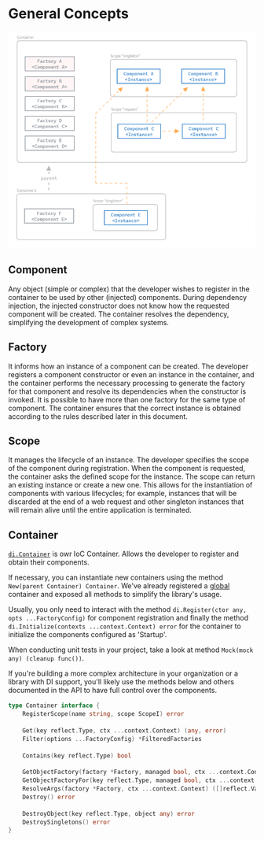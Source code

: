 # General Concepts

![General Concepts](assets/diagram-1.png)

## Component

Any object (simple or complex) that the developer wishes to register in the container to be used by other (injected) components. During dependency injection, the injected constructor does not know how the requested component will be created. The container resolves the dependency, simplifying the development of complex systems.

## Factory

It informs how an instance of a component can be created. The developer registers a component constructor or even an instance in the container, and the container performs the necessary processing to generate the factory for that component and resolve its dependencies when the constructor is invoked. It is possible to have more than one factory for the same type of component. The container ensures that the correct instance is obtained according to the rules described later in this document.

## Scope

It manages the lifecycle of an instance. The developer specifies the scope of the component during registration. When the component is requested, the container asks the defined scope for the instance. The scope can return an existing instance or create a new one. This allows for the instantiation of components with various lifecycles; for example, instances that will be discarded at the end of a web request and other singleton instances that will remain alive until the entire application is terminated.

## Container

[`di.Container`](https://github.com/go-path/di/blob/main/container.go#L17) is owr IoC Container. Allows the developer to register and obtain their components.

If necessary, you can instantiate new containers using the method `New(parent Container) Container`. We've already registered a [global](https://github.com/go-path/di/blob/main/global.go) container and exposed all methods to simplify the library's usage.

Usually, you only need to interact with the method `di.Register(ctor any, opts ...FactoryConfig)` for component registration and finally the method `di.Initialize(contexts ...context.Context) error` for the container to initialize the components configured as 'Startup'.

When conducting unit tests in your project, take a look at method `Mock(mock any) (cleanup func())`.

If you're building a more complex architecture in your organization or a library with DI support, you'll likely use the methods below and others documented in the API to have full control over the components.

```go
type Container interface {
    RegisterScope(name string, scope ScopeI) error

    Get(key reflect.Type, ctx ...context.Context) (any, error)
    Filter(options ...FactoryConfig) *FilteredFactories

    Contains(key reflect.Type) bool

    GetObjectFactory(factory *Factory, managed bool, ctx ...context.Context) CreateObjectFunc
    GetObjectFactoryFor(key reflect.Type, managed bool, ctx ...context.Context) CreateObjectFunc
    ResolveArgs(factory *Factory, ctx ...context.Context) ([]reflect.Value, error)
    Destroy() error

    DestroyObject(key reflect.Type, object any) error
    DestroySingletons() error
}
```

